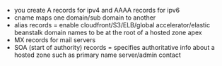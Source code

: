 - you create A records for ipv4 and AAAA records for ipv6 
- cname maps one domain/sub domain to another
- alias records = enable cloudfront/S3/ELB/global accelerator/elastic beanstalk domain names to be at the root of a hosted zone apex
- MX records for mail servers
- SOA (start of authority) records = specifies authoritative info about a hosted zone such as primary name server/admin contact